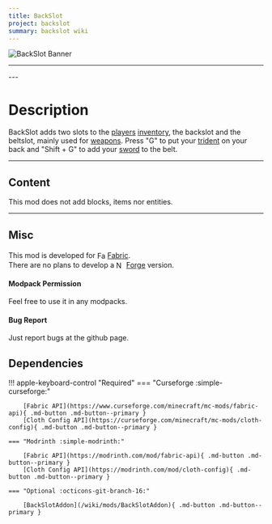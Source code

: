 ```yaml
---
title: BackSlot
project: backslot
summary: backslot wiki
---
```

<script src="/wiki/javascripts/data.js"></script>
<script src="/wiki/javascripts/sidebar.js" id="backslot"></script>

![BackSlot Banner](/wiki/assets/general/banner/backslotbanner.png)

---
<div id="showcase-gallery" modid="backslot" image_1="backslot_image_1" image_2="backslot_image_2" image_3="backslot_image_3" image_4="backslot_image_4"></div>
<script src="/wiki/javascripts/showcase.js"></script>
---

# Description
BackSlot adds two slots to the [players](https://minecraft.wiki/w/Player) [inventory](https://minecraft.wiki/w/Inventory), the backslot and the beltslot, mainly used for [weapons](https://minecraft.wiki/w/Weapon).
Press "G" to put your [trident](https://minecraft.wiki/w/Trident) on your back and "Shift + G" to add your [sword](https://minecraft.wiki/w/Sword) to the belt.

---
## Content
This mod does not add blocks, items nor entities.  
  
---
## Misc
This mod is developed for <img src="https://fabricmc.net/assets/logo.png" alt="Fabric" width="16" height="16" style="position: relative; top: 3px;"> [Fabric](https://fabricmc.net/).  
There are no plans to develop a <img src="https://neoforged.net/img/authors/neoforged.png" alt="NeoForged" width="16" height="16" style="position: relative; top: 3px;"> [Forge](https://neoforged.net/) version.  

#### Modpack Permission
Feel free to use it in any modpacks.  

#### Bug Report
Just report bugs at the github page.  

## Dependencies

!!! apple-keyboard-control "Required"
    === "Curseforge :simple-curseforge:"

        [Fabric API](https://www.curseforge.com/minecraft/mc-mods/fabric-api){ .md-button .md-button--primary }
        [Cloth Config API](https://curseforge.com/minecraft/mc-mods/cloth-config){ .md-button .md-button--primary }

    === "Modrinth :simple-modrinth:"

        [Fabric API](https://modrinth.com/mod/fabric-api){ .md-button .md-button--primary }
        [Cloth Config API](https://modrinth.com/mod/cloth-config){ .md-button .md-button--primary }

    === "Optional :octicons-git-branch-16:"

        [BackSlotAddon](/wiki/mods/BackSlotAddon){ .md-button .md-button--primary }
